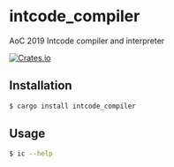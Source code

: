 # intcode_compiler

AoC 2019 Intcode compiler and interpreter

[![Crates.io](https://img.shields.io/crates/v/intcode_compiler.svg)](https://crates.io/crates/intcode_compiler)

## Installation

```sh
$ cargo install intcode_compiler
```

## Usage

```sh
$ ic --help
```
